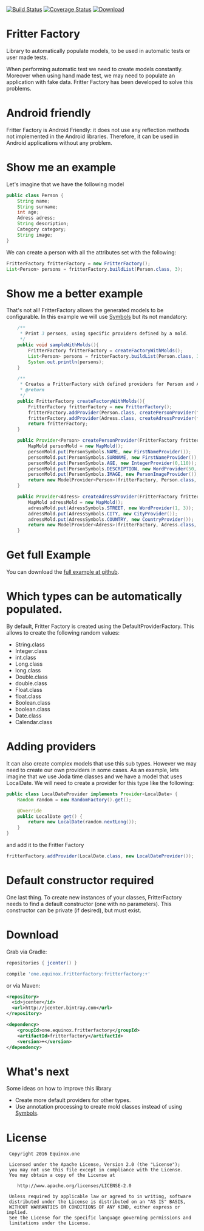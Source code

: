 [![Build Status](https://travis-ci.org/equinox-one/fritterfactory.svg?branch=master)](https://travis-ci.org/equinox-one/fritterfactory)
[![Coverage Status](https://coveralls.io/repos/equinox-one/fritterfactory/badge.svg?branch=master&service=github)](https://coveralls.io/github/equinox-one/fritterfactory?branch=master)
[![Download](https://api.bintray.com/packages/equinox-one/maven/fritterfactory/images/download.svg) ](https://bintray.com/equinox-one/maven/fritterfactory/_latestVersion)

# Fritter Factory
Library to automatically populate models, to be used in automatic tests or user made tests.

When performing automatic test we need to create models constantly.
Moreover when using hand made test, we may need to populate an application with fake data.
Fritter Factory has been developed to solve this problems.

# Android friendly
Fritter Factory is Android Friendly: it does not use any reflection methods not implemented in the Android libraries. Therefore, it can be used in Android applications without any problem.

# Show me an example
Let's imagine that we have the following model

```java
public class Person {
    String name;
    String surname;
    int age;
    Adress adress;
    String description;
    Category category;
    String image;
}
```

We can create a person with all the attributes set with the following:

```java
FritterFactory fritterFactory = new FritterFactory();
List<Person> persons = fritterFactory.buildList(Person.class, 3);
```


# Show me a better example

That's not all! FritterFactory allows the generated models to be configurable. In this example we will use [Symbols] but its not mandatory:

```java
    /**
     * Print 3 persons, using specific providers defined by a mold.
     */
    public void sampleWithMolds(){
        FritterFactory fritterFactory = createFactoryWithMolds();
        List<Person> persons = fritterFactory.buildList(Person.class, 3);
        System.out.println(persons);
    }

    /**
     * Creates a FritterFactory with defined providers for Person and Adress.
     * @return
     */
    public FritterFactory createFactoryWithMolds(){
        FritterFactory fritterFactory = new FritterFactory();
        fritterFactory.addProvider(Person.class, createPersonProvider(fritterFactory));
        fritterFactory.addProvider(Adress.class, createAdressProvider(fritterFactory));
        return fritterFactory;
    }

    public Provider<Person> createPersonProvider(FritterFactory fritterFactory){
        MapMold personMold = new MapMold();
        personMold.put(PersonSymbols.NAME, new FirstNameProvider());
        personMold.put(PersonSymbols.SURNAME, new FirstNameProvider());
        personMold.put(PersonSymbols.AGE, new IntegerProvider(0,110));
        personMold.put(PersonSymbols.DESCRIPTION, new WordProvider(50, 100));
        personMold.put(PersonSymbols.IMAGE, new PersonImageProvider());
        return new ModelProvider<Person>(fritterFactory, Person.class, personMold);
    }

    public Provider<Adress> createAdressProvider(FritterFactory fritterFactory){
        MapMold adressMold = new MapMold();
        adressMold.put(AdressSymbols.STREET, new WordProvider(1, 3));
        adressMold.put(AdressSymbols.CITY, new CityProvider());
        adressMold.put(AdressSymbols.COUNTRY, new CountryProvider());
        return new ModelProvider<Adress>(fritterFactory, Adress.class, adressMold);
    }
```

# Get full Example

You can download the [full example at github].

# Which types can be automatically populated.

By default, Fritter Factory is created using the DefaultProviderFactory. This allows to create the following random values:

 - String.class
 - Integer.class
 - int.class
 - Long.class
 - long.class
 - Double.class
 - double.class
 - Float.class
 - float.class
 - Boolean.class
 - boolean.class
 - Date.class
 - Calendar.class

# Adding providers

It can also create complex models that use this sub types. However we may need to create our own providers in some cases. As an example, lets imagine that we use Joda time classes and we have a model that uses LocalDate.
We will need to create a provider for this type like the following:

```java
public class LocalDateProvider implements Provider<LocalDate> {
    Random random = new RandomFactory().get();

    @Override
    public LocalDate get() {
        return new LocalDate(random.nextLong());
    }
}
```

and add it to the Fritter Factory

```java
fritterFactory.addProvider(LocalDate.class, new LocalDateProvider());
```

# Default constructor required

One last thing. To create new instances of your classes, FritterFactory needs to find a default constructor (one with no parameters).
This constructor can be private (if desired), but must exist.

# Download

Grab via Gradle:
```groovy
repositories { jcenter() }

compile 'one.equinox.fritterfactory:fritterfactory:+'
```
or via Maven:
```xml
<repository>
  <id>jcenter</id>
  <url>http://jcenter.bintray.com</url>
</repository>

<dependency>
    <groupId>one.equinox.fritterfactory</groupId>
    <artifactId>fritterfactory</artifactId>
    <version>+</version>
</dependency>
```

# What's next
Some ideas on how to improve this library
 - Create more default providers for other types.
 - Use annotation processing to create mold classes instead of using [Symbols].

License
=======

     Copyright 2016 Equinox.one

     Licensed under the Apache License, Version 2.0 (the "License");
     you may not use this file except in compliance with the License.
     You may obtain a copy of the License at

        http://www.apache.org/licenses/LICENSE-2.0

     Unless required by applicable law or agreed to in writing, software
     distributed under the License is distributed on an "AS IS" BASIS,
     WITHOUT WARRANTIES OR CONDITIONS OF ANY KIND, either express or implied.
     See the License for the specific language governing permissions and
     limitations under the License.



[Symbols]: https://github.com/equinox-one/symbols
[full example at github]: https://github.com/equinox-one/fritterfactory-example
